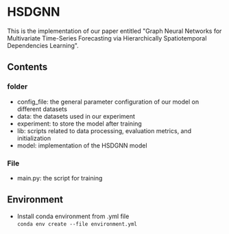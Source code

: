 # HSDGNN
This is the implementation of our paper entitled "Graph Neural Networks for Multivariate Time-Series Forecasting via Hierarchically Spatiotemporal Dependencies Learning".
## Contents
### folder
* config_file: the general parameter configuration of our model on different datasets <br> 
* data: the datasets used in our experiment <br>
* experiment: to store the model after training <br>
* lib: scripts related to data processing, evaluation metrics, and initialization <br>
* model: implementation of the HSDGNN model <br>
### File
* main.py: the script for training <br>
## Environment
* Install conda environment from .yml file  
`conda env create --file environment.yml`

